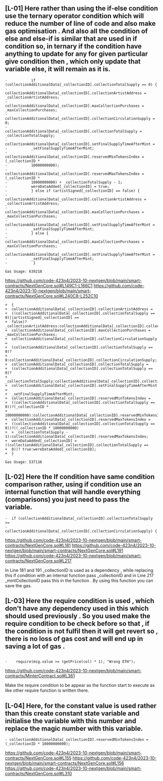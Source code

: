 ## [L-01] Here rather than using the if-else condition use the ternary operator condition which will reduce the number of line of code and also make gas optimisation . And also all the condition of else and else-if  is similar that are used in if condition so, in ternary if the condition have anything to update for any for given particular give condition then , which only update that variable else, it will remain as it is.

 ```solidity
 -           if (collectionAdditionalData[_collectionID].collectionTotalSupply == 0) {
 -           collectionAdditionalData[_collectionID].collectionArtistAddress = _collectionArtistAddress;
 -           collectionAdditionalData[_collectionID].maxCollectionPurchases = _maxCollectionPurchases;
 -           collectionAdditionalData[_collectionID].collectionCirculationSupply = 0;
 -           collectionAdditionalData[_collectionID].collectionTotalSupply = _collectionTotalSupply;
 -           collectionAdditionalData[_collectionID].setFinalSupplyTimeAfterMint = 
 -           _setFinalSupplyTimeAfterMint;
 -           collectionAdditionalData[_collectionID].reservedMinTokensIndex = (_collectionID * 
 -           10000000000);
 -           collectionAdditionalData[_collectionID].reservedMaxTokensIndex = (_collectionID * 
 -           10000000000) + _collectionTotalSupply - 1;
 -           wereDataAdded[_collectionID] = true;
 -           } else if (artistSigned[_collectionID] == false) {
 -           collectionAdditionalData[_collectionID].collectionArtistAddress = _collectionArtistAddress;
 -           collectionAdditionalData[_collectionID].maxCollectionPurchases = _maxCollectionPurchases;
 -           collectionAdditionalData[_collectionID].setFinalSupplyTimeAfterMint = 
 -           _setFinalSupplyTimeAfterMint;
 -           } else {
 -           collectionAdditionalData[_collectionID].maxCollectionPurchases = _maxCollectionPurchases;
 -           collectionAdditionalData[_collectionID].setFinalSupplyTimeAfterMint = 
 -           _setFinalSupplyTimeAfterMint;
 -            }

Gas Usage: 639218
```

https://github.com/code-423n4/2023-10-nextgen/blob/main/smart-contracts/NextGenCore.sol#L149C1-L166C1
https://github.com/code-423n4/2023-10-nextgen/blob/main/smart-contracts/NextGenCore.sol#L240C8-L252C10

 ```solidity
 +  {
 +  collectionAdditionalData[_collectionID].collectionArtistAddress = 
 +  ((collectionAdditionalData[_collectionID].collectionTotalSupply == 0)||artistSigned[_collectionID] == 
 +  false)?_collectionArtistAddress:collectionAdditionalData[_collectionID].collectionArtistAddress;
 +  collectionAdditionalData[_collectionID].maxCollectionPurchases = _maxCollectionPurchases;
 +  collectionAdditionalData[_collectionID].collectionCirculationSupply =
 +  (collectionAdditionalData[_collectionID].collectionTotalSupply == 0)? 
 +  0:collectionAdditionalData[_collectionID].collectionCirculationSupply;
 +  collectionAdditionalData[_collectionID].collectionTotalSupply = 
 +  (collectionAdditionalData[_collectionID].collectionTotalSupply == 0)? 
 +  _collectionTotalSupply:collectionAdditionalData[_collectionID].collectionTotalSupply;
 +  collectionAdditionalData[_collectionID].setFinalSupplyTimeAfterMint = 
 +  _setFinalSupplyTimeAfterMint;
 +  collectionAdditionalData[_collectionID].reservedMinTokensIndex = 
 +  ((collectionAdditionalData[_collectionID].collectionTotalSupply == 0))?(_collectionID * 
 +  10000000000):collectionAdditionalData[_collectionID].reservedMinTokensIndex;
 +  collectionAdditionalData[_collectionID].reservedMaxTokensIndex = 
 +  ((collectionAdditionalData[_collectionID].collectionTotalSupply == 0))?((_collectionID * 10000000000) 
 +  + _collectionTotalSupply - 1):collectionAdditionalData[_collectionID].reservedMaxTokensIndex;
 +  wereDataAdded[_collectionID] =((collectionAdditionalData[_collectionID].collectionTotalSupply == 
 +  0))? true:wereDataAdded[_collectionID];
 +  }

Gas Usage: 537116
```

## [L-02] Here the If condition have same condition comparison rather, using if condition use an internal function that will handle everything (comparisons) you just need to pass the variable.

 ```solidity
-  if (collectionAdditionalData[_collectionID].collectionTotalSupply >= 
-  collectionAdditionalData[_collectionID].collectionCirculationSupply) {
```

https://github.com/code-423n4/2023-10-nextgen/blob/main/smart-contracts/NextGenCore.sol#L181
https://github.com/code-423n4/2023-10-nextgen/blob/main/smart-contracts/NextGenCore.sol#L191
https://github.com/code-423n4/2023-10-nextgen/blob/main/smart-contracts/NextGenCore.sol#L217

In Line 181 and 191 _collectionID is used as a dependency , while replacing this if condition with an internal function pass _collectionID and in Line 217 _mintCollectionID pass this in the function .
By using this function you can save the gas. 


## [L-03] Here the require condition is used , which don't have any dependency used in this which should used previously . So you used make the require condition to be check before so that , if the condition is not fulfil then it will get revert so , there is no loss of gas cost and will end up in saving a lot of gas .

 ```solidity

 -    require(msg.value >= (getPrice(col) * 1), "Wrong ETH");

 ```
https://github.com/code-423n4/2023-10-nextgen/blob/main/smart-contracts/MinterContract.sol#L361

Make the require condition to be appear as the function start to execute as like other require function is written there.

## [L-04] Here, for the constant value is used rather than this create constant state variable and initialise the variable with this  number and replace the magic number with this variable.

 ```solidity
 - collectionAdditionalData[_collectionID].reservedMinTokensIndex = (_collectionID * 10000000000);

 ```
https://github.com/code-423n4/2023-10-nextgen/blob/main/smart-contracts/NextGenCore.sol#L155
https://github.com/code-423n4/2023-10-nextgen/blob/main/smart-contracts/NextGenCore.sol#L156
https://github.com/code-423n4/2023-10-nextgen/blob/main/smart-contracts/NextGenCore.sol#L310
